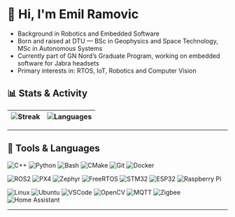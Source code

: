 # 👋 Hi, I'm Emil Ramovic
- Background in Robotics and Embedded Software
- Born and raised at DTU — BSc in Geophysics and Space Technology, MSc in Autonomous Systems
- Currently part of GN Nord’s Graduate Program, working on embedded software for Jabra headsets
- Primary interests in: RTOS, IoT, Robotics and Computer Vision

<!-- Typing intro -->

## 📊 Stats & Activity
| ![Streak](https://github-readme-streak-stats.herokuapp.com?user=ES0R&theme=dark&hide_border=true) | ![Languages](https://github-readme-stats.vercel.app/api/top-langs/?username=ES0R&layout=compact&theme=dark&hide_border=true) |
|:--:|:--:|

---

## 🔧 Tools & Languages
![C++](https://img.shields.io/badge/C++-00599C?style=flat&logo=c%2B%2B&logoColor=white)
![Python](https://img.shields.io/badge/Python-3776AB?style=flat&logo=python&logoColor=white)
![Bash](https://img.shields.io/badge/Bash-121011?style=flat&logo=gnu-bash&logoColor=white)
![CMake](https://img.shields.io/badge/CMake-F44D27?style=flat&logo=cmake&logoColor=white)
![Git](https://img.shields.io/badge/Git-F05032?style=flat&logo=git&logoColor=white)
![Docker](https://img.shields.io/badge/Docker-2496ED?style=flat&logo=docker&logoColor=white)

![ROS2](https://img.shields.io/badge/ROS2-22314E?style=flat&logo=robotframework&logoColor=white)
![PX4](https://img.shields.io/badge/PX4-black?style=flat&logo=px4&logoColor=white)
![Zephyr](https://img.shields.io/badge/Zephyr-005571?style=flat&logo=zephyr&logoColor=white)
![FreeRTOS](https://img.shields.io/badge/FreeRTOS-006400?style=flat&logoColor=white)
![STM32](https://img.shields.io/badge/STM32-03234B?style=flat&logo=stmicroelectronics&logoColor=white)
![ESP32](https://img.shields.io/badge/ESP32-000000?style=flat&logo=espressif&logoColor=white)
![Raspberry Pi](https://img.shields.io/badge/Raspberry%20Pi-C51A4A?style=flat&logo=raspberrypi&logoColor=white)

![Linux](https://img.shields.io/badge/Linux-828282?style=flat&logo=linux&logoColor=white)
![Ubuntu](https://img.shields.io/badge/Ubuntu-E95420?style=flat&logo=ubuntu&logoColor=white)
![VSCode](https://img.shields.io/badge/VSCode-007ACC?style=flat&logo=visual-studio-code&logoColor=white)
![OpenCV](https://img.shields.io/badge/OpenCV-5C3EE8?style=flat&logo=opencv&logoColor=white)
![MQTT](https://img.shields.io/badge/MQTT-660066?style=flat&logo=mqtt&logoColor=white)
![Zigbee](https://img.shields.io/badge/Zigbee-EB0443?style=flat&logo=zigbee&logoColor=white)
![Home Assistant](https://img.shields.io/badge/Home%20Assistant-41BDF5?style=flat&logo=home-assistant&logoColor=white)


---




